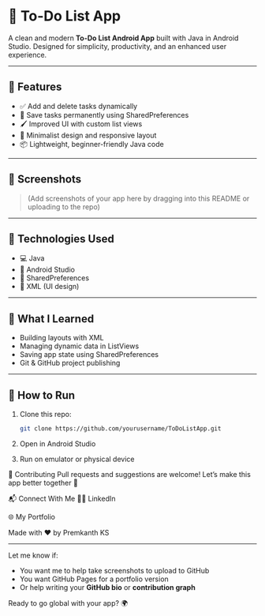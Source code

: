 # 📝 To-Do List App

A clean and modern **To-Do List Android App** built with Java in Android Studio. Designed for simplicity, productivity, and an enhanced user experience.

---

## 📱 Features

- ✅ Add and delete tasks dynamically
- 💾 Save tasks permanently using SharedPreferences
- 🖌️ Improved UI with custom list views
- 🎯 Minimalist design and responsive layout
- 📦 Lightweight, beginner-friendly Java code

---

## 📸 Screenshots

> (Add screenshots of your app here by dragging into this README or uploading to the repo)

---

## 🚀 Technologies Used

- 💻 Java
- 📱 Android Studio
- 🧠 SharedPreferences
- 🎨 XML (UI design)

---

## 🧠 What I Learned

- Building layouts with XML
- Managing dynamic data in ListViews
- Saving app state using SharedPreferences
- Git & GitHub project publishing

---

## 🔧 How to Run

1. Clone this repo:
   ```bash
   git clone https://github.com/yourusername/ToDoListApp.git
2. Open in Android Studio

3. Run on emulator or physical device

🤝 Contributing
Pull requests and suggestions are welcome!
Let’s make this app better together 🚀

📬 Connect With Me
👨‍💻 LinkedIn

🌐 My Portfolio

Made with ❤️ by Premkanth KS

---

Let me know if:
- You want me to help take screenshots to upload to GitHub
- You want GitHub Pages for a portfolio version
- Or help writing your **GitHub bio** or **contribution graph**

Ready to go global with your app? 🌍

